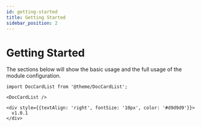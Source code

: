 ```yaml
---
id: getting-started
title: Getting Started
sidebar_position: 2
---
```


# Getting Started

The sections below will show the basic usage and the full usage of the module configuration.

```mdx-code-block
import DocCardList from '@theme/DocCardList';

<DocCardList />
```

```mdx-code-block
<div style={{textAlign: 'right', fontSize: '10px', color: '#d9d9d9'}}>
  v1.0.1
</div>
```
